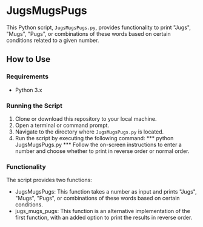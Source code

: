 # JugsMugsPugs

This Python script, `JugsMugsPugs.py`, provides functionality to print "Jugs", "Mugs", "Pugs", or combinations of these words based on certain conditions related to a given number.

## How to Use

### Requirements
- Python 3.x

### Running the Script

1. Clone or download this repository to your local machine.
2. Open a terminal or command prompt.
3. Navigate to the directory where `JugsMugsPugs.py` is located.
4. Run the script by executing the following command:
   *** python JugsMugsPugs.py ***
Follow the on-screen instructions to enter a number and choose whether to print in reverse order or normal order.
### Functionality
The script provides two functions:
- JugsMugsPugs: This function takes a number as input and prints "Jugs", "Mugs", "Pugs", or combinations of these words based on certain conditions.
- jugs_mugs_pugs: This function is an alternative implementation of the first function, with an added option to print the results in reverse order.
